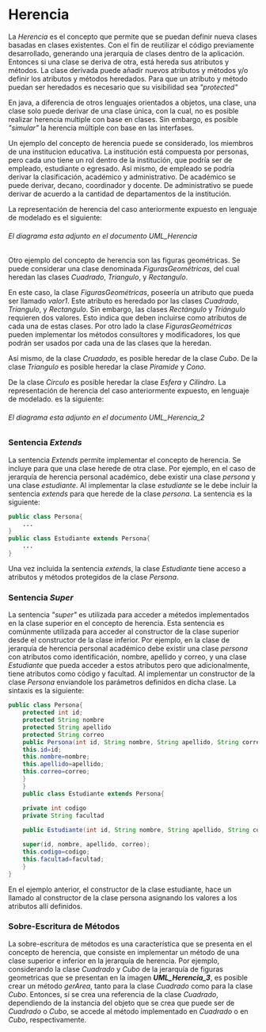 # Herencia

La _Herencia_ es el concepto que permite que se puedan definir nueva clases basadas en clases existentes. Con el fin de reutilizar el código previamente desarrollado, generando una jerarquía de clases dentro de la aplicación. Entonces si una clase se deriva de otra, está hereda sus atributos y métodos. La clase derivada puede añadir nuevos atributos y métodos y/o definir los atributos y métodos heredados. Para que un atributo y método puedan ser heredados es necesario que su visibilidad sea _"protected"_

En java, a diferencia de otros lenguajes orientados a objetos, una clase, una clase solo puede derivar de una clase única, con la cual, no es posible realizar herencia multiple con base en clases. Sin embargo, es posible _"simular"_ la herencia múltiple con base en las interfases.

Un ejemplo del concepto de herencia puede se considerado, los miembros de una institucion educativa. La institución está compuesta por personas, pero cada uno tiene un rol dentro de la institución, que podría ser de empleado, estudiante o egresado. Así mismo, de empleado se podría derivar la clasificación, académico y administrativo. De académico se puede derivar, decano, coordinador y docente. De administrativo se puede derivar de acuerdo a la cantidad de departamentos de la institución. 


La representación de herencia del caso anteriormente expuesto en lenguaje de modelado es el siguiente:
###### El diagrama esta adjunto en el documento _UML_Herencia_ 

Otro ejemplo del concepto de herencia son las figuras geométricas. Se puede considerar una clase denominada _FigurasGeométricas_, del cual heredan las clases _Cuadrado_, _Triangulo_, y _Rectangulo_.


En este caso, la clase _FigurasGeométricas_, poseería un atributo que pueda ser llamado _valor1_. Este atributo es heredado por las clases _Cuadrado_, _Triangulo_, y _Rectangulo_. Sin embargo, las clases _Rectángulo_ y _Triángulo_ requieren dos valores. Esto indica que deben incluirse como atributos de cada una de estas clases. Por otro lado la clase _FigurasGeométricas_ pueden implementar los métodos consultores y modificadores, los que podrán ser usados por cada una de las clases que la heredan.

Así mismo, de la clase _Cruadado_, es posible   heredar de la clase _Cubo_. De la clase _Triangulo_ es posible heredar la clase _Piramide_ y _Cono_. 

De la clase _Circulo_ es posible heredar la clase _Esfera_ y _Cilindro_. La representación de herencia del caso anteriormente expuesto, en lenguaje de modelado. es la siguiente:

###### El diagrama esta adjunto en el documento _UML_Herencia_2_ 

### Sentencia _Extends_
La sentencia _Extends_ permite implementar el concepto de herencia. Se incluye para que una clase herede de otra clase. Por ejemplo, en el caso de jerarquía de herencia personal académico, debe existir una clase _persona_ y una clase _estudiante_. Al implementar la clase _estudiante_ se le debe incluir la sentencia _extends_ para que herede de la clase _persona_. La sentencia es la siguiente:

```java
public class Persona{
    ...
}
public class Estudiante extends Persona{
    ...
}
```
Una vez incluida la sentencia _extends_, la clase _Estudiante_ tiene acceso a atributos y métodos protegidos de la clase _Persona_.

### Sentencia _Super_ 

La sentencia _"super"_ es utilizada para acceder a métedos implementados en la clase superior en el concepto de herencia. Esta sentencia es comúnmente  utilizada para acceder al constructor de la clase superior desde el constructor de la clase inferior. Por ejemplo, en la clase de jerarquía de herencia personal académico debe existir una clase _persona_ con atributos como identificación, nombre, apellido y correo, y una clase _Estudiante_ que pueda acceder a estos atributos pero  que adicionalmente, tiene atributos como código y facultad. Al implementar un constructor de la clase _Persona_ enviandole los parámetros definidos en dicha clase. La sintaxis es la siguiente: 

```java  
public class Persona{
    protected int id;
    protected String nombre
    protected String apellido
    protected String correo
    public Persona(int id, String nombre, String apellido, String correo){
    this.id=id;
    this.nombre=nombre;
    this.apellido=apellido;
    this.correo=correo;
    }
    }
    public class Estudiante extends Persona{

    private int codigo
    private String facultad
    
    public Estudiante(int id, String nombre, String apellido, String correo, int codigo, String facultad){

    super(id, nombre, apellido, correo); 
    this.codigo=codigo;
    this.facultad=facultad;
    }
}
```
En el ejemplo anterior, el constructor de la clase estudiante, hace un llamado al constructor de la clase persona asignando los valores a los atributos allí definidos. 

### Sobre-Escritura de Métodos
La sobre-escritura de métodos es una característica que se presenta en el concepto de herencia, que consiste en implementar un método de una clase superior e inferior en la jerarquía de herencia. Por ejemplo, considerando la clase _Cuadrado_ y _Cubo_ de la jerarquía de figuras geometricas que se presentan en la imagen __*UML_Herencia_3*__, es posible crear un método _gerArea_, tanto para la clase _Cuadrado_ como para la clase _Cubo_. Entonces, si se crea una referencia de la clase _Cuadrado_, dependiendo de la instancia del objeto que se crea que puede ser de _Cuadrado_ o _Cubo_, se accede al método implementado en _Cuadrado_ o en _Cubo_, respectivamente. 
